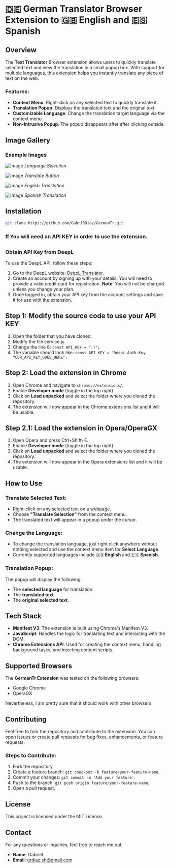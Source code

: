 # **🇩🇪 German Translator Browser Extension to 🇬🇧 English and 🇪🇸 Spanish**

## Overview

The **Text Translator** Browser extension allows users to quickly translate selected text and view the translation in a small popup box. With support for multiple languages, this extension helps you instantly translate any piece of text on the web.

### Features:
- **Context Menu**: Right-click on any selected text to quickly translate it.
- **Translation Popup**: Displays the translated text and the original text.
- **Customizable Language**: Change the translation target language via the context menu.
- **Non-Intrusive Popup**: The popup disappears after after clicking outside.

## Image Gallery

### Example Images

![image](https://github.com/user-attachments/assets/70bc2e0d-8532-4cda-870a-fb694c1211bc)
*Language Selection*

![image](https://github.com/user-attachments/assets/20f4f515-48de-4d02-aee8-f11c21d63429)
*Translate Button*

![image](https://github.com/user-attachments/assets/79e9b1f4-93d0-4cb8-9587-61fa14e25938)
*English Translation*

![image](https://github.com/user-attachments/assets/9fde26ab-d882-449d-8ad0-1d5451d98b8d)
*Spanish Translation*

## Installation

```bash
git clone https://github.com/GabriRDiaz/GermanTr.git
```

### ❗❗ You will need an API KEY in order to use the extension.

### Obtain API Key from DeepL

To use the DeepL API, follow these steps:

1. Go to the DeepL website: [DeepL Translator](https://www.deepl.com/es/translator).
2. Create an account by signing up with your details. You will need to provide a valid credit card for registration. **Note**: You will not be charged unless you change your plan.
3. Once logged in, obtain your API key from the account settings and save it for use with the extension.

## Step 1: Modify the source code to use your API KEY

1. Open the folder that you have cloned.
2. Modify the file service.js
3. Change the line 8: `const API_KEY = ":)";`
4. The variable should look like: `const API_KEY = "DeepL-Auth-Key YOUR_API_KEY_GOES_HERE";`

## Step 2: Load the extension in Chrome

1. Open Chrome and navigate to `chrome://extensions/`.
2. Enable **Developer mode** (toggle in the top right).
3. Click on **Load unpacked** and select the folder where you cloned the repository.
4. The extension will now appear in the Chrome extensions list and it will be usable.

## Step 2.1: Load the extension in Opera/OperaGX

1. Open Opera and press Ctrl+Shift+E.
2. Enable **Developer mode** (toggle in the top right).
3. Click on **Load unpacked** and select the folder where you cloned the repository.
4. The extension will now appear in the Opera extensions list and it will be usable.

## How to Use

### Translate Selected Text:
- Right-click on any selected text on a webpage.
- Choose **"Translate Selection"** from the context menu.
- The translated text will appear in a popup under the cursor.

### Change the Language:
- To change the translation language, just right click anywhere without nothing selected and use the context menu item for **Select Language**.
- Currently supported languages include 🇬🇧 **English** and 🇪🇸 **Spanish**.

### Translation Popup:
The popup will display the following:
- The **selected language** for translation.
- The **translated text**.
- The **original selected text**.

## Tech Stack

- **Manifest V3**: The extension is built using Chrome's Manifest V3.
- **JavaScript**: Handles the logic for translating text and interacting with the DOM.
- **Chrome Extensions API**: Used for creating the context menu, handling background tasks, and injecting content scripts.

## Supported Browsers

The **GermanTr Extension** was tested on the following browsers:
- Google Chrome
- OperaGX

Nevertheless, I am pretty sure that it should work with other browsers.

## Contributing

Feel free to fork the repository and contribute to the extension. You can open issues or create pull requests for bug fixes, enhancements, or feature requests.

### Steps to Contribute:
1. Fork the repository.
2. Create a feature branch: `git checkout -b feature/your-feature-name`.
3. Commit your changes: `git commit -m 'Add your feature'`.
4. Push to the branch: `git push origin feature/your-feature-name`.
5. Open a pull request.

## License
This project is licensed under the MIT License.

## Contact

For any questions or inquiries, feel free to reach me out:

- **Name**: Gabriel
- **Email**: grdiaz.sh@gmail.com

